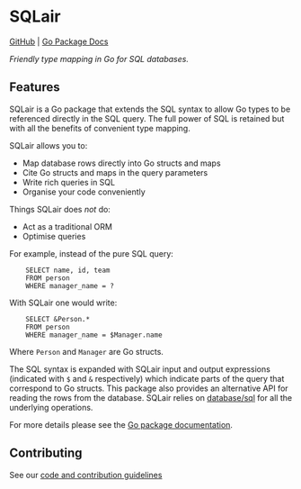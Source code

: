 # SQLair
[GitHub](https://github.com/canonical/sqlair) | [Go Package Docs](https://pkg.go.dev/github.com/canonical/sqlair)

_Friendly type mapping in Go for SQL databases._

## Features

SQLair is a Go package that extends the SQL syntax to allow Go types to be
referenced directly in the SQL query. The full power of SQL is retained but
with all the benefits of convenient type mapping.

SQLair allows you to:

 - Map database rows directly into Go structs and maps
 - Cite Go structs and maps in the query parameters
 - Write rich queries in SQL
 - Organise your code conveniently

Things SQLair does *not* do:
 - Act as a traditional ORM 
 - Optimise queries

For example, instead of the pure SQL query:
```
	SELECT name, id, team
	FROM person
	WHERE manager_name = ?
```
With SQLair one would write:
```
	SELECT &Person.*
	FROM person
	WHERE manager_name = $Manager.name
```
Where `Person` and `Manager` are Go structs. 

The SQL syntax is expanded with SQLair input and output expressions (indicated with `$` and `&` respectively) which indicate parts of the query that correspond to Go structs.
This package also provides an alternative API for reading the rows from the database.
SQLair relies on [database/sql](https://pkg.go.dev/database/sql) for all the underlying operations.

For more details please see the [Go package documentation](https://pkg.go.dev/github.com/canonical/sqlair).

## Contributing

See our [code and contribution guidelines](CONTRIBUTING.md)


